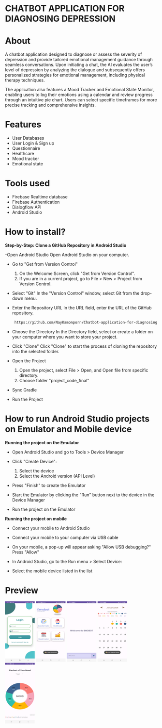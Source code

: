 # CHATBOT APPLICATION FOR DIAGNOSING DEPRESSION

   
# About
A chatbot application designed to diagnose or assess the severity of depression and provide tailored emotional management guidance through seamless conversations. Upon initiating a chat, the AI evaluates the user’s level of depression by analyzing the dialogue and subsequently offers personalized strategies for emotional management, including physical therapy techniques.

The application also features a Mood Tracker and Emotional State Monitor, enabling users to log their emotions using a calendar and review progress through an intuitive pie chart. Users can select specific timeframes for more precise tracking and comprehensive insights.

# Features
- User Databases
- User Login & Sign up
- Questionnaire
- Healthcare
- Mood tracker
- Emotional state

# Tools used

- Firebase Realtime database
- Firebase Authentication
- Dialogflow API
- Android Studio 

# How to install?
**Step-by-Step: Clone a GitHub Repository in Android Studio**

-Open Android Studio
   Open Android Studio on your computer.

- Go to "Get from Version Control"
   1. On the Welcome Screen, click "Get from Version Control".
   2. If you are in a current project, go to File > New > Project from Version Control.

- Select "Git"
   In the "Version Control" window, select Git from the drop-down menu.

- Enter the Repository URL
   In the URL field, enter the URL of the GitHub repository.
  ```sh
   https://github.com/NayKamonporn/Chatbot-application-for-diagnosing-depression.git
   ```

- Choose the Directory
   In the Directory field, select or create a folder on your computer where you want to store your project.
  
- Click "Clone"
   Click "Clone" to start the process of cloning the repository into the selected folder.

- Open the Project
   1. Open the project, select File > Open, and Open file from specific directory.
   2. Choose folder "project_code_final"
  
- Sync Gradle
- Run the Project

# How to run Android Studio projects on Emulator and Mobile device
**Running the project on the Emulator**

- Open Android Studio and go to Tools > Device Manager
  
- Click "Create Device":
   1. Select the device
   2. Select the Android version (API Level)
      
- Press "Finish" to create the Emulator
  
- Start the Emulator by clicking the "Run" button next to the device in the Device Manager
- Run the project on the Emulator

**Running the project on mobile**

- Connect your mobile to Android Studio
  
- Connect your mobile to your computer via USB cable
  
- On your mobile, a pop-up will appear asking "Allow USB debugging?" Press "Allow"
  
- In Android Studio, go to the Run menu > Select Device:
  
- Select the mobile device listed in the list


# Preview
<img src="https://github.com/NayKamonporn/Chatbot-application-for-diagnosing-depression/blob/main/screenshot/LoginPage.jpg?raw=true" 
alt="Splash Screen" width="98" height="200" />
<img src="https://github.com/NayKamonporn/Chatbot-application-for-diagnosing-depression/blob/main/screenshot/HomePage.jpg?raw=true" 
alt="Splash Screen" width="98" height="200" />
<img src="https://github.com/NayKamonporn/Chatbot-application-for-diagnosing-depression/blob/main/screenshot/ChatPage.jpg?raw=true" 
alt="Splash Screen" width="98" height="200" />
<img src="https://github.com/NayKamonporn/Chatbot-application-for-diagnosing-depression/blob/main/screenshot/MoodTrackPage.jpg?raw=true" 
alt="Splash Screen" width="98" height="200" />
<img src="https://github.com/NayKamonporn/Chatbot-application-for-diagnosing-depression/blob/main/screenshot/PiechartPage.jpg?raw=true" 
alt="Splash Screen" width="98" height="200" />





